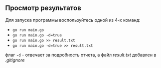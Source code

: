 ## Просмотр результатов

Для запуска программы воспользуйтесь одной из 4-х команд:

* ```go run main.go```
* ```go run main.go -d=true```
* ```go run main.go >> result.txt```
* ```go run main.go -d=true >> result.txt```

флаг ```-d``` - отвечает за подробность отчета, а файл _result.txt_ добавлен в _.gitignore_